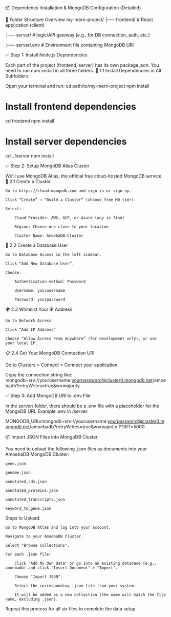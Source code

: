 📦 Dependency Installation & MongoDB Configuration (Detailed)

📁 Folder Structure Overview
my-mern-project/
├── frontend/         # React application (client)

├── server/           # logic/API gateway (e.g., for DB connection, auth, etc.)

├── server/.env              # Environment file containing MongoDB URI

✅ Step 1: Install Node.js Dependencies

Each part of the project (frontend, server) has its own package.json. You need to run npm install in all three folders.
🔧 1.1 Install Dependencies in All Subfolders

Open your terminal and run:
cd path/to/my-mern-project
npm install

# Install frontend dependencies
cd frontend
npm install

# Install server dependencies
cd ../server
npm install

✅ Step 2: Setup MongoDB Atlas Cluster

We'll use MongoDB Atlas, the official free cloud-hosted MongoDB service.
📝 2.1 Create a Cluster

    Go to https://cloud.mongodb.com and sign in or sign up.

    Click “Create” → “Build a Cluster” (choose free M0 tier).

    Select:

        Cloud Provider: AWS, GCP, or Azure (any is fine)

        Region: Choose one close to your location

        Cluster Name: AmoebaDB-Cluster

👤 2.2 Create a Database User

    Go to Database Access in the left sidebar.

    Click “Add New Database User”.

    Choose:

        Authentication method: Password

        Username: yourusername

        Password: yourpassword

🌍 2.3 Whitelist Your IP Address

    Go to Network Access

    Click “Add IP Address”

    Choose “Allow Access From Anywhere” (for development only), or use your local IP.


📋 2.4 Get Your MongoDB Connection URI

Go to Clusters > Connect > Connect your application.

Copy the connection string like:
mongodb+srv://yourusername:yourpassword@cluster0.mongodb.net/amoebadb?retryWrites=true&w=majority

✅ Step 3: Add MongoDB URI to .env File

In the server/ folder, there should be a .env file with a placeholder for the MongoDB URI.
Example .env in /server:

MONGODB_URI=mongodb+srv://yourusername:yourpassword@cluster0.mongodb.net/amoebadb?retryWrites=true&w=majority
PORT=5000

📦 Import JSON Files into MongoDB Cluster

You need to upload the following .json files as documents into your AmoebaDB MongoDB Cluster:

    gene.json

    genome.json

    annotated_cds.json

    annotated_proteins.json

    annotated_transcripts.json

    keyword_to_gene.json

Steps to Upload:

    Go to MongoDB Atlas and log into your account.

    Navigate to your AmoebaDB Cluster.

    Select "Browse Collections".

    For each .json file:

        Click "Add My Own Data" or go into an existing database (e.g., amoebadb) and click "Insert Document" > "Import".

        Choose "Import JSON".

        Select the corresponding .json file from your system.

        It will be added as a new collection (the name will match the file name, excluding .json).

Repeat this process for all six files to complete the data setup.
